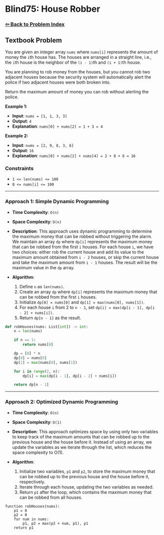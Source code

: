 # Blind75: House Robber

### [⇦ Back to Problem Index](../../index.md)

## Textbook Problem

You are given an integer array `nums` where `nums[i]` represents the amount of money the `i`th house has. The houses are arranged in a straight line, i.e., the `i`th house is the neighbor of the `(i - 1)`th and `(i + 1)`th house.

You are planning to rob money from the houses, but you cannot rob two adjacent houses because the security system will automatically alert the police if two adjacent houses were both broken into.

Return the maximum amount of money you can rob without alerting the police.

**Example 1:**

-   **Input**: `nums = [1, 1, 3, 3]`
-   **Output**: `4`
-   **Explanation**: `nums[0] + nums[2] = 1 + 3 = 4`

**Example 2:**

-   **Input**: `nums = [2, 9, 8, 3, 6]`
-   **Output**: `16`
-   **Explanation**: `nums[0] + nums[2] + nums[4] = 2 + 8 + 6 = 16`

### Constraints

-   `1 <= len(nums) <= 100`
-   `0 <= nums[i] <= 100`

---

### Approach 1: Simple Dynamic Programming

-   **Time Complexity**: `O(n)`
-   **Space Complexity**: `O(n)`
-   **Description**: This approach uses dynamic programming to determine the maximum money that can be robbed without triggering the alarm. We maintain an array `dp` where `dp[i]` represents the maximum money that can be robbed from the first `i` houses. For each house `i`, we have two choices: either rob the current house and add its value to the maximum amount obtained from `i - 2` houses, or skip the current house and take the maximum amount from `i - 1` houses. The result will be the maximum value in the `dp` array.
-   **Algorithm**:

    1. Define `n` as `len(nums)`.
    2. Create an array `dp` where `dp[i]` represents the maximum money that can be robbed from the first `i` houses.
    3. Initialize `dp[0] = nums[0]` and `dp[1] = max(nums[0], nums[1])`.
    4. For each house `i` from 2 to `n - 1`, set `dp[i] = max(dp[i - 1], dp[i - 2] + nums[i])`.
    5. Return `dp[n - 1]` as the result.

```python
def robHouses(nums: List[int]) -> int:
    n = len(nums)

    if n == 1:
        return nums[0]

    dp = [0] * n
    dp[0] = nums[0]
    dp[1] = max(nums[0], nums[1])

    for i in range(2, n):
    	dp[i] = max(dp[i - 1], dp[i - 2] + nums[i])

    return dp[n - 1]
```

---

### Approach 2: Optimized Dynamic Programming

-   **Time Complexity**: `O(n)`
-   **Space Complexity**: `O(1)`
-   **Description**: This approach optimizes space by using only two variables to keep track of the maximum amounts that can be robbed up to the previous house and the house before it. Instead of using an array, we update the variables as we iterate through the list, which reduces the space complexity to O(1).
-   **Algorithm**:

    1. Initialize two variables, `p1` and `p2`, to store the maximum money that can be robbed up to the previous house and the house before it, respectively.
    2. Iterate through each house, updating the two variables as needed.
    3. Return `p1` after the loop, which contains the maximum money that can be robbed from all houses.

```pseudo
function robHouses(nums):
    p1 = 0
    p2 = 0
    for num in nums:
        p1, p2 = max(p2 + num, p1), p1
    return p1
```
